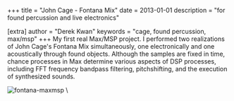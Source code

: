 +++
title = "John Cage - Fontana Mix"
date = 2013-01-01
description = "for found percussion and live electronics"

[extra]
author = "Derek Kwan"
keywords = "cage, found percussion, max/msp"
+++
My first real Max/MSP project. I performed two realizations of John Cage's Fontana Mix simultaneously, one electronically and one acoustically through found objects. Although the samples are fixed in time, chance processes in Max determine various aspects of DSP processes, including FFT frequency bandpass filtering, pitchshifting, and the execution of synthesized sounds.

![fontana-maxmsp](/images/music/fontana.jpg) \
